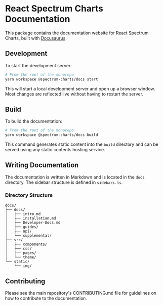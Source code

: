 # React Spectrum Charts Documentation

This package contains the documentation website for React Spectrum Charts, built with [Docusaurus](https://docusaurus.io/).

## Development

To start the development server:

```bash
# From the root of the monorepo
yarn workspace @spectrum-charts/docs start
```

This will start a local development server and open up a browser window. Most changes are reflected live without having to restart the server.

## Build

To build the documentation:

```bash
# From the root of the monorepo
yarn workspace @spectrum-charts/docs build
```

This command generates static content into the `build` directory and can be served using any static contents hosting service.

## Writing Documentation

The documentation is written in Markdown and is located in the `docs` directory. The sidebar structure is defined in `sidebars.ts`.

### Directory Structure

```
docs/
├── docs/
│   ├── intro.md
│   ├── installation.md
│   ├── Developer-Docs.md
│   ├── guides/
│   ├── api/
│   └── supplemental/
├── src/
│   ├── components/
│   ├── css/
│   ├── pages/
│   └── theme/
└── static/
    └── img/
```

## Contributing

Please see the main repository's CONTRIBUTING.md file for guidelines on how to contribute to the documentation.
